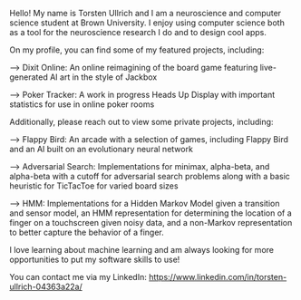Hello! My name is Torsten Ullrich and I am a neuroscience and computer science student at Brown University. I enjoy using computer science both as a tool for the neuroscience research I do and to design cool apps.

On my profile, you can find some of my featured projects, including:

--> Dixit Online: An online reimagining of the board game featuring live-generated AI art in the style of Jackbox

--> Poker Tracker: A work in progress Heads Up Display with important statistics for use in online poker rooms

Additionally, please reach out to view some private projects, including:

--> Flappy Bird: An arcade with a selection of games, including Flappy Bird and an AI built on an evolutionary neural network

--> Adversarial Search: Implementations for minimax, alpha-beta, and alpha-beta with a cutoff for adversarial search problems along with a basic heuristic for TicTacToe for varied board sizes

--> HMM: Implementations for a Hidden Markov Model given a transition and sensor model, an HMM representation for determining the location of a finger on a touchscreen given noisy data, and a non-Markov representation to better capture the behavior of a finger.

I love learning about machine learning and am always looking for more opportunities to put my software skills to use!

You can contact me via my LinkedIn: https://www.linkedin.com/in/torsten-ullrich-04363a22a/

